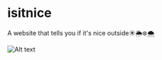 # isitnice

A  website that tells you if it's nice outside☀️🌦❄🌨

![Alt text](images/example_pic.JPG?raw=true "Title")
